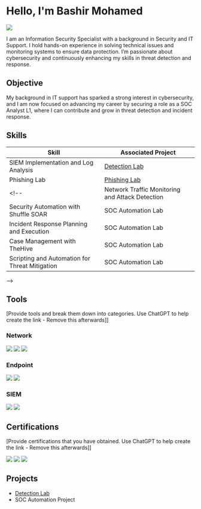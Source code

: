 # Hello, I'm Bashir Mohamed
<a href="https://www.linkedin.com/in/bashir-hasabelnabi/"><img src="https://img.shields.io/badge/-LinkedIn-0072b1?&style=for-the-badge&logo=linkedin&logoColor=white" /></a>


I am an Information Security Specialist with a background in Security and IT Support. I hold hands-on experience in solving technical issues and monitoring systems to ensure data protection. I’m passionate about cybersecurity and continuously enhancing my skills in threat detection and response.

## Objective

My background in IT support has sparked a strong interest in cybersecurity, and I am now focused on advancing my career by securing a role as a SOC Analyst L1, where I can contribute and grow in threat detection and incident response.

## Skills

| Skill                                         | Associated Project         |
|-----------------------------------------------|----------------------------|
| SIEM Implementation and Log Analysis          | <a href="https://github.com/Bash1001/Detection-Lab/tree/main">Detection Lab</a>|
| Phishing Lab                                  | <a href="https://github.com/Bash1001/Phishing_Lab">Phishing Lab</a>|
<!-- | Network Traffic Monitoring and Attack Detection | <a href="https://google.com">Detection Lab</a>|
| Security Automation with Shuffle SOAR         | SOC Automation Lab|
| Incident Response Planning and Execution      | SOC Automation Lab|
| Case Management with TheHive                  | SOC Automation Lab|
| Scripting and Automation for Threat Mitigation | SOC Automation Lab|
-->

## Tools
[Provide tools and break them down into categories. Use ChatGPT to help create the link - Remove this afterwards]]

### Network
<div>
    <img src="https://img.shields.io/badge/-Wireshark-1679A7?&style=for-the-badge&logo=Wireshark&logoColor=white" />
    <img src="https://img.shields.io/badge/-Suricata-EF3B2D?&style=for-the-badge&logo=Suricata&logoColor=white" />
    <img src="https://img.shields.io/badge/-Zeek-777BB4?&style=for-the-badge&logo=Zeek&logoColor=white" />
</div>

### Endpoint
<div>
    <img src="https://img.shields.io/badge/-Microsoft_Defender_for_Endpoint-00A4EF?&style=for-the-badge&logo=Microsoft&logoColor=white" />
    <img src="https://img.shields.io/badge/-Velociraptor-4B275F?&style=for-the-badge&logo=Velociraptor&logoColor=white" />
</div>

### SIEM
<div>
    <img src="https://img.shields.io/badge/-Splunk-000000?&style=for-the-badge&logo=Splunk&logoColor=white" />
    <img src="https://img.shields.io/badge/-Elastic-005571?&style=for-the-badge&logo=Elastic&logoColor=white" />
</div>

## Certifications
[Provide certifications that you have obtained. Use ChatGPT to help create the link - Remove this afterwards]]
<div>
    
<img src="https://img.shields.io/badge/-BSc%20Information%20Management%20%26%20Security-blue?style=for-the-badge" />

<img src="https://img.shields.io/badge/-eJPT-FF0000?&style=for-the-badge&logo=graduation-cap&logoColor=white" />
<img src="https://img.shields.io/badge/-eCIR-FF0000?&style=for-the-badge&logo=academia&logoColor=white" />




</div>

## Projects
- <a href="https://github.com/Bash1001/Detection-Lab/tree/main">Detection Lab</a>
- SOC Automation Project
